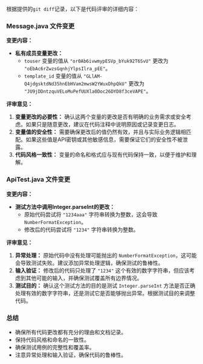 根据提供的`git diff`记录，以下是代码评审的详细内容：

### Message.java 文件变更

**变更内容：**

- **私有成员变量更改：**
  - `touser` 变量的值从 `"or0Ab6ivwmypESVp_bYuk92T6SvU"` 更改为 `"oEbAc6rZwzsGqnhjYlpsIlra_pEE"`。
  - `template_id` 变量的值从 `"GLlAM-Q4jdgsktdNd35hnEbHVam2mwsW2YWuxDhpQkU"` 更改为 `"JU9jDDntzquVELoMuPefUUXla0Doc26DYD8f3ceVAPE"`。

**评审意见：**

1. **变量更改的必要性：** 确认这两个变量的更改是否有明确的业务需求或安全考虑。如果只是随意更改，建议在代码注释中说明原因或记录变更日志。
2. **变量值的安全性：** 需要确保更改后的值仍然有效，并且与实际业务逻辑相匹配。如果这些值是API密钥或其他敏感信息，需要保证它们的安全性不被泄露。
3. **代码风格一致性：** 变量的命名和格式应与现有代码保持一致，以便于维护和理解。

### ApiTest.java 文件变更

**变更内容：**

- **测试方法中调用Integer.parseInt的更改：**
  - 原始代码尝试将 `"1234aaa"` 字符串转换为整数，这会导致 `NumberFormatException`。
  - 修改后的代码尝试将 `"1234"` 字符串转换为整数。

**评审意见：**

1. **异常处理：** 原始代码中没有处理可能抛出的 `NumberFormatException`，这可能会导致测试失败。建议添加异常处理逻辑，确保测试的鲁棒性。
2. **输入验证：** 修改后的代码只处理了 `"1234"` 这个有效的数字字符串，但应该考虑到其他可能的输入，并确保测试覆盖所有边界情况。
3. **测试目的：** 确认这个测试方法的目的是测试 `Integer.parseInt` 方法是否正确处理有效的数字字符串，还是测试它是否能够抛出异常。根据测试目的来调整代码。

### 总结

- 确保所有代码更改都有充分的理由和文档记录。
- 保持代码风格和命名的一致性。
- 确保测试用例的完整性和覆盖率。
- 注意异常处理和输入验证，确保代码的鲁棒性。